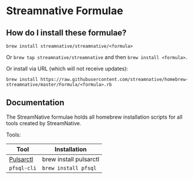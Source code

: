 # Streamnative Formulae

## How do I install these formulae?
`brew install streamnative/streamnative/<formula>`

Or `brew tap streamnative/streamnative` and then `brew install <formula>`.

Or install via URL (which will not receive updates):

```
brew install https://raw.githubusercontent.com/streamnative/homebrew-streamnative/master/Formula/<formula>.rb
```

## Documentation

The StreamNative formulae holds all homebrew installation scripts for all tools created by StreamNative.

Tools:

| Tool | Installation |
| ---- | ------------ |
| [Pulsarctl](https://github.com/streamnative/pulsarctl) | brew install pulsarctl |
|`pfsql-cli`| `brew install pfsql`|

